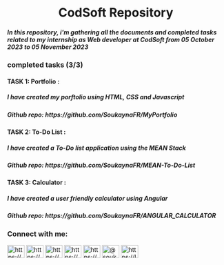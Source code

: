 <h1 align="center">CodSoft Repository</h1>
<h5 align="left">In this repository, i'm gathering all the documents and completed tasks related to my internship as Web developer at CodSoft from  05 October 2023 to 05 November 2023  </h5>

<h3 >completed tasks (3/3) </h3>

<h4> TASK 1: Portfolio : </h4>
<h5> I have created my porftolio using HTML, CSS and Javascript </h5>
<h5> <strong> Github repo: </strong> https://github.com/SoukaynaFR/MyPortfolio </h5>

<h4> TASK 2: To-Do List : </h4>
<h5> I have created a To-Do list application using the MEAN Stack </h5>
<h5> <strong> Github repo: </strong> https://github.com/SoukaynaFR/MEAN-To-Do-List </h5>

<h4> TASK 3: Calculator : </h4>
<h5> I have created a user friendly calculator using Angular </h5>
<h5> <strong> Github repo: </strong> https://github.com/SoukaynaFR/ANGULAR_CALCULATOR</h5>



<h3 align="left">Connect with me:</h3>
<p align="left">
<a href="https://linkedin.com/in/https://www.linkedin.com/in/soukayna-el-ferchouni-a267ba1b3/" target="blank"><img align="center" src="https://raw.githubusercontent.com/rahuldkjain/github-profile-readme-generator/master/src/images/icons/Social/linked-in-alt.svg" alt="https://www.linkedin.com/in/soukayna-el-ferchouni-a267ba1b3/" height="30" width="40" /></a>
<a href="https://stackoverflow.com/users/https://stackoverflow.com/users/20271090/soukayna" target="blank"><img align="center" src="https://raw.githubusercontent.com/rahuldkjain/github-profile-readme-generator/master/src/images/icons/Social/stack-overflow.svg" alt="https://stackoverflow.com/users/20271090/soukayna" height="30" width="40" /></a>
<a href="https://fb.com/https://www.facebook.com/soukayna.elferchouni/" target="blank"><img align="center" src="https://raw.githubusercontent.com/rahuldkjain/github-profile-readme-generator/master/src/images/icons/Social/facebook.svg" alt="https://www.facebook.com/soukayna.elferchouni/" height="30" width="40" /></a>
<a href="https://instagram.com/https://www.instagram.com/soukayna_elf/" target="blank"><img align="center" src="https://raw.githubusercontent.com/rahuldkjain/github-profile-readme-generator/master/src/images/icons/Social/instagram.svg" alt="https://www.instagram.com/soukayna_elf/" height="30" width="40" /></a>
<a href="https://www.behance.net/https://www.behance.net/soukaynelferc" target="blank"><img align="center" src="https://raw.githubusercontent.com/rahuldkjain/github-profile-readme-generator/master/src/images/icons/Social/behance.svg" alt="https://www.behance.net/soukaynelferc" height="30" width="40" /></a>
<a href="https://medium.com/@soukaynafr" target="blank"><img align="center" src="https://raw.githubusercontent.com/rahuldkjain/github-profile-readme-generator/master/src/images/icons/Social/medium.svg" alt="@soukaynafr" height="30" width="40" /></a>
<a href="https://www.leetcode.com/https://leetcode.com/soukaynafr/" target="blank"><img align="center" src="https://raw.githubusercontent.com/rahuldkjain/github-profile-readme-generator/master/src/images/icons/Social/leet-code.svg" alt="https://leetcode.com/soukaynafr/" height="30" width="40" /></a>
</p>

